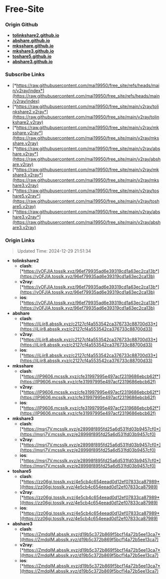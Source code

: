 # Free-Site

### Origin Github

- [**tolinkshare2.github.io**](https://github.com/tolinkshare2/tolinkshare2.github.io)
- [**abshare.github.io**](https://github.com/abshare/abshare.github.io)
- [**mksshare.github.io**](https://github.com/mksshare/mksshare.github.io)
- [**mkshare3.github.io**](https://github.com/mkshare3/mkshare3.github.io)
- [**toshare5.github.io**](https://github.com/toshare5/toshare5.github.io)
- [**abshare3.github.io**](https://github.com/abshare3/abshare3.github.io)

### Subscribe Links

- [*https://raw.githubusercontent.com/mai19950/free_site/refs/heads/main/v2ray/index*](https://raw.githubusercontent.com/mai19950/free_site/refs/heads/main/v2ray/index)
- [*https://raw.githubusercontent.com/mai19950/free_site/main/v2ray/tolinkshare2.v2ray*](https://raw.githubusercontent.com/mai19950/free_site/main/v2ray/tolinkshare2.v2ray)
- [*https://raw.githubusercontent.com/mai19950/free_site/main/v2ray/mksshare.v2ray*](https://raw.githubusercontent.com/mai19950/free_site/main/v2ray/mksshare.v2ray)
- [*https://raw.githubusercontent.com/mai19950/free_site/main/v2ray/abshare.v2ray*](https://raw.githubusercontent.com/mai19950/free_site/main/v2ray/abshare.v2ray)
- [*https://raw.githubusercontent.com/mai19950/free_site/main/v2ray/mkshare3.v2ray*](https://raw.githubusercontent.com/mai19950/free_site/main/v2ray/mkshare3.v2ray)
- [*https://raw.githubusercontent.com/mai19950/free_site/main/v2ray/toshare5.v2ray*](https://raw.githubusercontent.com/mai19950/free_site/main/v2ray/toshare5.v2ray)
- [*https://raw.githubusercontent.com/mai19950/free_site/main/v2ray/abshare3.v2ray*](https://raw.githubusercontent.com/mai19950/free_site/main/v2ray/abshare3.v2ray)

### Origin Links

> Updated Time: 2024-12-29 21:51:34

- **tolinkshare2**
  - **clash**: [*https://vOFJIA.tosslk.xyz/96ef79935ad6e39319cd1a63ec2ca13b*](https://vOFJIA.tosslk.xyz/96ef79935ad6e39319cd1a63ec2ca13b)
  - **v2ray**: [*https://vOFJIA.tosslk.xyz/96ef79935ad6e39319cd1a63ec2ca13b*](https://vOFJIA.tosslk.xyz/96ef79935ad6e39319cd1a63ec2ca13b)
  - **ios**: [*https://vOFJIA.tosslk.xyz/96ef79935ad6e39319cd1a63ec2ca13b*](https://vOFJIA.tosslk.xyz/96ef79935ad6e39319cd1a63ec2ca13b)
- **abshare**
  - **clash**: [*https://iLjir8.absslk.xyz/c2127cf4a553542ca376733c88700d33*](https://iLjir8.absslk.xyz/c2127cf4a553542ca376733c88700d33)
  - **v2ray**: [*https://iLjir8.absslk.xyz/c2127cf4a553542ca376733c88700d33*](https://iLjir8.absslk.xyz/c2127cf4a553542ca376733c88700d33)
  - **ios**: [*https://iLjir8.absslk.xyz/c2127cf4a553542ca376733c88700d33*](https://iLjir8.absslk.xyz/c2127cf4a553542ca376733c88700d33)
- **mksshare**
  - **clash**: [*https://IP9606.mcsslk.xyz/cfe31997995e497acf2319686ebcb62f*](https://IP9606.mcsslk.xyz/cfe31997995e497acf2319686ebcb62f)
  - **v2ray**: [*https://IP9606.mcsslk.xyz/cfe31997995e497acf2319686ebcb62f*](https://IP9606.mcsslk.xyz/cfe31997995e497acf2319686ebcb62f)
  - **ios**: [*https://IP9606.mcsslk.xyz/cfe31997995e497acf2319686ebcb62f*](https://IP9606.mcsslk.xyz/cfe31997995e497acf2319686ebcb62f)
- **mkshare3**
  - **clash**: [*https://msrj7V.mcsslk.xyz/e28998f895fd25a6d531fd03b9457cf0*](https://msrj7V.mcsslk.xyz/e28998f895fd25a6d531fd03b9457cf0)
  - **v2ray**: [*https://msrj7V.mcsslk.xyz/e28998f895fd25a6d531fd03b9457cf0*](https://msrj7V.mcsslk.xyz/e28998f895fd25a6d531fd03b9457cf0)
  - **ios**: [*https://msrj7V.mcsslk.xyz/e28998f895fd25a6d531fd03b9457cf0*](https://msrj7V.mcsslk.xyz/e28998f895fd25a6d531fd03b9457cf0)
- **toshare5**
  - **clash**: [*https://zz06gi.tosslk.xyz/4e5cb4c654eead0d12ef07833ca87989*](https://zz06gi.tosslk.xyz/4e5cb4c654eead0d12ef07833ca87989)
  - **v2ray**: [*https://zz06gi.tosslk.xyz/4e5cb4c654eead0d12ef07833ca87989*](https://zz06gi.tosslk.xyz/4e5cb4c654eead0d12ef07833ca87989)
  - **ios**: [*https://zz06gi.tosslk.xyz/4e5cb4c654eead0d12ef07833ca87989*](https://zz06gi.tosslk.xyz/4e5cb4c654eead0d12ef07833ca87989)
- **abshare3**
  - **clash**: [*https://ZmdqIM.absslk.xyz/d19b5c372b869f5bcf14a72b5ee13ca7*](https://ZmdqIM.absslk.xyz/d19b5c372b869f5bcf14a72b5ee13ca7)
  - **v2ray**: [*https://ZmdqIM.absslk.xyz/d19b5c372b869f5bcf14a72b5ee13ca7*](https://ZmdqIM.absslk.xyz/d19b5c372b869f5bcf14a72b5ee13ca7)
  - **ios**: [*https://ZmdqIM.absslk.xyz/d19b5c372b869f5bcf14a72b5ee13ca7*](https://ZmdqIM.absslk.xyz/d19b5c372b869f5bcf14a72b5ee13ca7)
